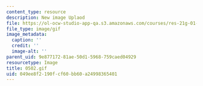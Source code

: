 ```yaml
---
content_type: resource
description: New image Uplaod
file: https://ol-ocw-studio-app-qa.s3.amazonaws.com/courses/res-21g-01-kana-spring-2010/049ee8f2190fcf60bb60a24998365401_0502.gif
file_type: image/gif
image_metadata:
  caption: ''
  credit: ''
  image-alt: ''
parent_uid: 9e877172-81ae-50d1-5968-759caed04929
resourcetype: Image
title: 0502.gif
uid: 049ee8f2-190f-cf60-bb60-a24998365401
---
```

